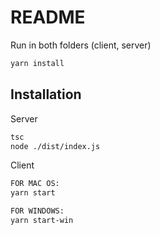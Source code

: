# README
Run in both folders (client, server)
```bash
yarn install
```
## Installation
Server
```bash
tsc
node ./dist/index.js
```
Client
```bash
FOR MAC OS:
yarn start

FOR WINDOWS:
yarn start-win
```
    